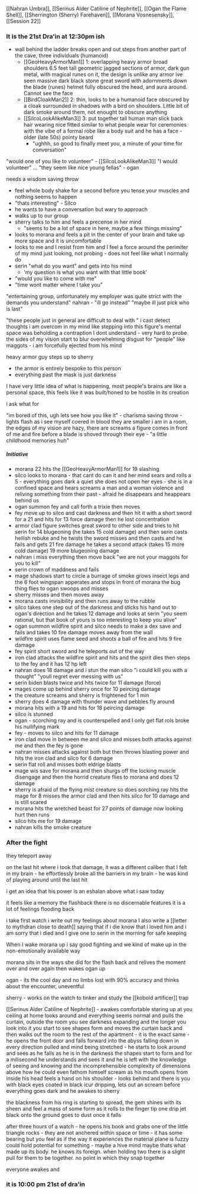 [[Nahran Umbra]], [[Serinus Alder Catiline of Nephrite]], [[Ogan the Flame Shell]], [[Sherrington (Sherry) Farehaven]], [[Morana Vosnesensky]], [[Session 22]]

### It is the 21st Dra'in at 12:30pm ish
- wall behind the ladder breaks open and out steps from another part of the cave, three individuals (humanoid) 
	- [[GeoHeavyArmorMan1]] 1: overlapping heavy armor broad shoulders 6.5 feet tall geometric jagged sections of armor, dark gun metal, with magical runes on it, the design is unlike any armor ive seen massive dark black stone great sword with adornments down the blade (runes) helmet fully obscured the head, and aura around. Cannot see the face
	- [[BirdCloakMan2]] 2: thin, looks to be a humanoid face obscured by a cloak surrounded in shadows with a bird on shoulders. Little bit of dark smoke around them, not enought to obscure anything
	- [[SilcoLookAlikeMan3]] 3: put together tall human man slick back hair wearing nice fitted similar to what people wear for ceremonies with the vibe of a formal robe like a body suit and he has a face - older (late 50s) pointy beard 
		- "ughhh, so good to finally meet you, a minute of your time for conversation"

"would one of you like to volunteer" - [[SilcoLookAlikeMan3]]
"I would volunteer" ... "they seem like nice young fellas" - ogan

needs a wisdom saving throw
- feel whole body shake for a second before you tense your muscles and nothing seems to happen
- "thats interesting" - Silco
- he wants to have a conversation but wary to approach
- walks up to our group
- sherry talks to him and feels a precense in her mind
	- "seems to be a lot of space in here, maybe a few things missing" 
- looks to morana and feels a pit in the center of your brain and take up more space and it is uncomfortable
- looks to me and I resist from him and I feel a force around the perimiter of my mind just looking, not probing - does not feel like what I normally do 
- serin "what do you want" and gets into his mind 
	- 'my question is what you want with that little book'
- "would you like to come with me"
- "time wont matter where I take you"

"entertaining group, unfortunately my employer was quite strict with the demands you understand"
nahran - "ill go instead"
"maybe ill just pick who is last"

"these people just in general are difficult to deal with "
i cast detect thoughts
i am overcom in my mind like stepping into this figure's mental space was beholding a contraption I dont understand - very hard to probe
the sides of my vision start to blur
overwhelming disgust for "people" like maggots - i am forcefully ejected from his mind 

heavy armor guy steps up to sherry 
- the armor is entirely bespoke to this person
- everything past the mask is just darkness

I have very little idea of what is happening, most people's brains are like a personal space, this feels like it was built/honed to be hostile in its creation

i ask what for

"im bored of this, ugh lets see how you like it" - charisma saving throw - lights flash as i see myself coered in blood they are smaller
i am in a room, the edges of my vision are hazy, there are screams a figure comes in front of me and fire before a blade is shoved through their eye - "a little childhood memories huh"

##### Initiative
- morana 22 hits the [[GeoHeavyArmorMan1]] for 19 slashing
- silco looks to morana - that cant do can it and her mind sears and rolls a 5 - everything goes dark a quiet she does not open her eyes - she is in a confined space and hears screams a man and a woman violence and reliving something from their past - afraid he disappears and heappears behind us
- ogan summon fey and call forth a trixie then moves 
- fey move up to silco and cast darkness and then hit it with a short sword for a 21 and hits for 13 force damage then he lost concentration
- armor clad figure switches great sword to other side and tries to hit serin for 14 blugeoning (he takes 15 cold damage) and then serin casts hellish rebuke and he twists the sword misses and then casts and he fails and gets 21 fire damage he takes a second attack (takes 15 more cold damage) 19 more blugeoning damage
- nahran i miss everything then move back "we are not your maggots for you to kill"
- serin crown of maddness and fails
- mage shadows start to circle a burrage of smoke grows insect legs and the 6 foot wingspan apperates and stops in front of morana the bug thing flies to ogan swoops and misses 
- sherry misses and then moves away
- morana casts invisibility and then runs away to the rubble
- silco takes one step out of the darkness and sticks his hand out to ogan's direction and he takes 12 damage and looks at serin "you seem rational, but that book of yours is too interesting to keep you alive"
- ogan summon wildfire spirit and silco needs to make a dex save and fails and takes 10 fire damage moves away from the wall 
- wildfire spirit uses flame seed and shoots a ball of fire and hits 9 fire damage 
- fey spirit short sword and he teleports out of the way 
- iron clad attacks the wildfire spirit and hits and the spirit dies then steps to the fey and it has 12 hp left
- nahran does 18 damage and i stun the man silco "i could kill you with a thought" "youll regret ever messing with us"
- serin biden blasts twice and hits twice for 11 damage (force)
- mages come up behind sherry once for 10 peircing damage
- the creature screams and sherry is frightened for 1 min
- sherry does 4 damage with thunder wave and pebbles fly around
- morana hits with a 19 and hits for 18 peircing damage
- silco is stunned
- ogan - scorching ray and is counterspelled and I only get flat rols broke his nullifying mark 
- fey - moves to silco and hits for 11 damage 
- iron clad move in between me and silco and misses both attacks against me and then the fey is gone
- nahran misses attacks against both but then throws blasting power and hits the iron clad and silco for 6 damage 
- serin flat roll and misses both eldrige blasts
- mage wis save for morana and then shurgs off the locking muscle disengage and then the horrid creature flies to morana and does 12 damage
- sherry is afraid of the flying mist creature so does sorching ray hits the mage for 8 misses the armor clad and then hits silco for 10 damage and is still scared
- morana hits the wretched beast for 27 points of damage now looking hurt then runs
- silco hits me for 19 damage
- nahran kills the smoke creature 

### After the fight
they teleport away

on the last hit where i took that damage, it was a different caliber that I felt in my brain - he effortlessly broke all the barriers in my brain - he was kind of playing around until the last hit

i get an idea that his power is an eshalan above what i saw today

it feels like a memory the flashback there is no discernable features it is a lot of feelings flooding back

i take first watch i write out my feelings about morana I also write a [[letter to mythdran close to death]] saying that if i die know that i loved him and i am sorry that i died and I give one to serin in the morning for safe keeping 

When I wake morana up i say good fighting and we kind of make up in the non-emotionally available way

morana sits in the ways she did for the flash back and relives the moment over and over again then wakes ogan up

ogan - its the cool day and no limbs lost with 90% accuracy and thinks about the encounter, uneventful

sherry - works on the watch to tinker and study the [[kobold artificer]] trap

[[Serinus Alder Catiline of Nephrite]] - awakes comfortable staring up at you ceiling at home looks around and everything seems normal and pulls the curtain, outside the room you see darkness expanding and the longer you look into it you start to see shapes form and moves the curtain back and then walks out the room to the rest of the apartment - it is the exact same - he opens the front door and falls forward into the abyss falling down in every direction pulled and mind being stretched - he starts to look around and sees as he falls as he is in the darkness the shapes start to form and for a milisecond he understands and sees it and he is left with the knowledge of seeing and knowing and the incomprehensible complexity of dimensions above how he could even fathom himself scream as his mouth opens from inside his head feels a hand on his shoulder - looks behind and there is you with black eyes coated in black icur dripping, lets out an scream before everything goes dark and he awakes to sherry 

the blackness from his ring is starting to spread, the gem shines with its sheen and feel a mass of some form as it rolls to the finger tip one drip jet black onto the ground goes to dust once it falls

after three hours of a watch - he opens his book and grabs one of the little triangle rocks - they are not anchered within space or time - it has some bearing but you feel as if the way it experiences the material plane is fuzzy could hold potential for something - maybe a hive mind maybe thats what made up its body. he knows its foreign. when holding two there is a slight pull for them to be together. no point in which they snap together

everyone awakes and 

### it is 10:00 pm 21st of dra'in
